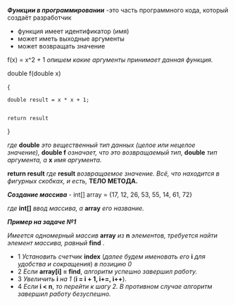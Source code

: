 __*Функции в программировании*__
-это часть программного кода, который создаёт разработчик
* функция имеет идентификатор (имя)
* может иметь выходные аргументы
* может возвращать значение

f(x) = x^2 + 1    _опишем какие аргументы принимает данная функция._

double f(double x)

{

    double result = x * x + 1;


    return result
}

_где_ **double** _это вещественный тип данных (целое или нецелое значение),_ **double f** _означает, что это возвращаемый тип,_ **double** _тип аргумента, а_ **x** _имя аргумента._


**return result** _где_ **result** _возвращаемое значение._
_Всё, что находится в фигурных скобках, и есть,_ **ТЕЛО МЕТОДА.**

__*Создание массива*__ - int[] array = {17, 12, 26, 53, 55, 14, 61, 72}

_где_ **int[]** _ввод массива, а_ **array** _его название._

__*Пример на задаче №1*__

*Имеется одномерный массив* **array** *из* **n** *элементов, требуется найти элемент массива, равный* **find** .
* 1 *Установить счетчик* **index** (_далее будем именовать его_ **i** _для удобства и сокращения_) *в позицию 0*
* 2 *Если* **array[i] = find**, *алгоритм успешно завершил работу.*
* 3 *Увеличить* **i** *на 1* (**i = i + 1, i+=, i++**).
* 4 *Если* **i < n**, *то перейти к шагу 2. В противном случае алгоритм завершил работу безуспешно.*